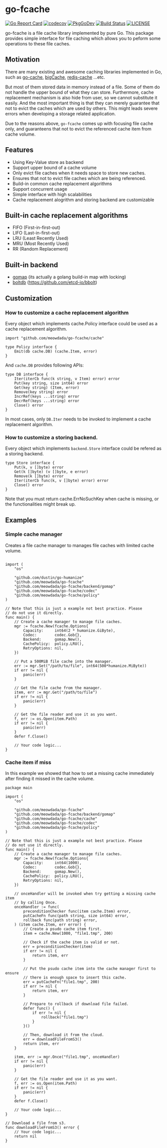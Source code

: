 go-fcache
=====
[![Go Report Card](https://goreportcard.com/badge/github.com/MeowDada/go-fcache)](https://goreportcard.com/report/github.com/MeowDada/go-fcache)
[![codecov](https://codecov.io/gh/meowdada/go-fcache/branch/master/graph/badge.svg)](https://codecov.io/gh/meowdada/go-fcache)
[![PkgGoDev](https://pkg.go.dev/badge/github.com/meowdada/go-fcache)](https://pkg.go.dev/github.com/meowdada/go-fcache)
[![Build Status](https://travis-ci.org/MeowDada/go-fcache.svg?branch=master)](https://travis-ci.org/MeowDada/go-fcache)
[![LICENSE](https://img.shields.io/github/license/meowdada/go-fcache)](https://github.com/MeowDada/go-fcache/blob/master/LICENSE)

go-fcache is a file cache library implemented by pure Go. This package provides simple interface for file caching which allows you to peform some operations to these file caches.

## Motivation
There are many existing and awesome caching libraries implemented in Go, such as [go-cache](https://github.com/patrickmn/go-cache), [bigCache](https://github.com/allegro/bigcache), [redis-cache](https://github.com/go-redis/cache) ...etc.

But most of them stored data in memory instead of a file. Some of them do not handle the upper bound of what they can store. Furthermore, cache replacement mechanism is also hide from user, so we cannot substitute it easily. And the most important thing is that they can merely guarantee that not to evict the caches which are used by others. This might leads severe errors when developing a storage related application.

Due to the reasons above, `go-fcache` comes up with
focusing file cache only, and guaranteens that not to evict the referenced cache item from cache volume.

## Features
* Using Key-Value store as backend
* Support upper bound of a cache volume
* Only evict file caches when it needs space to store new caches.
* Ensures that not to evict file caches which are being referenced.
* Build-in common cache replacement algorithms
* Support concurrent usage
* Simple interface with high scalabilities
* Cache replacement alogrithm and storing backend are customizable

## Built-in cache replacement algorithms
* FIFO (First-in-first-out)
* LIFO (Last-in-first-out)
* LRU (Least Recently Used)
* MRU (Most Recently Used)
* RR (Random Replacement)

## Built-in backend
* [gomap](https://github.com/MeowDada/go-fcache/blob/master/backend/gomap/gomap.go) (its actually a golang build-in map with locking)
* [boltdb](https://github.com/MeowDada/go-fcache/blob/master/backend/boltdb/boltdb.go) (https://github.com/etcd-io/bbolt)

## Customization
### How to customize a cache replacement algorithm
Every object which implements cache.Policy interface could be used as a cache replacement algorithm.
```golang
import "github.com/meowdada/go-fcache/cache"

type Policy interface {
	Emit(db cache.DB) (cache.Item, error)
}
```

And `cache.DB` provides following APIs:
```golang
type DB interface {
	Iter(iterCb func(k string, v Item) error) error
	Put(key string, size int64) error
	Get(key string) (Item, error)
	Remove(key string) error
	IncrRef(keys ...string) error
	DecrRef(keys ...string) error
	Close() error
}
```
In most cases, only `DB.Iter` needs to be invoked to implement a cache replacement algorithm.

### How to customize a storing backend.
Every object which implements `backend.Store` interface could be refered as a storing backend.
```golang
type Store interface {
	Put(k, v []byte) error
	Get(k []byte) (v []byte, e error)
	Remove(k []byte) error
	Iter(iterCb func(k, v []byte) error) error
	Close() error
}
```
Note that you must return cache.ErrNoSuchKey when cache is missing, or the functionalities might break up.

## Examples
### Simple cache manager
Creates a file cache manager to manages file caches with limited cache volume.
```golang

import (
	"os"

	"github.com/dustin/go-humanize"
	"github.com/meowdada/go-fcache"
	"github.com/meowdada/go-fcache/backend/gomap"
	"github.com/meowdada/go-fcache/codec"
	"github.com/meowdada/go-fcache/policy"
)

// Note that this is just a example not best practice. Please
// do not use it directly.
func main() {
	// Create a cache manager to manage file caches.
	mgr := fcache.New(fcache.Options{
		Capacity:     int64(2 * humanize.GiByte),
		Codec:        codec.Gob{},
		Backend:      gomap.New(),
		CachePolicy:  policy.LRU(),
		RetryOptions: nil,
	})

	// Put a 500MiB file cache into the manager.
	err := mgr.Set("/path/to/file", int64(500*humanize.MiByte))
	if err != nil {
		panic(err)
	}

	// Get the file cache from the manager.
	item, err := mgr.Get("/path/to/file")
	if err != nil {
		panic(err)
	}

	// Get the file reader and use it as you want.
	f, err := os.Open(item.Path)
	if err != nil {
		panic(err)
	}
	defer f.Close()

	// Your code logic...
}
```
### Cache item if miss
In this example we showed that how to set a missing cache immediately after finding it missed in
 the cache volume.
```golang
package main

import (
	"os"

	"github.com/meowdada/go-fcache"
	"github.com/meowdada/go-fcache/backend/gomap"
	"github.com/meowdada/go-fcache/cache"
	"github.com/meowdada/go-fcache/codec"
	"github.com/meowdada/go-fcache/policy"
)

// Note that this is just a example not best practice. Please
// do not use it directly.
func main() {
	// Create a cache manager to manage file caches.
	mgr := fcache.New(fcache.Options{
		Capacity:     int64(1000),
		Codec:        codec.Gob{},
		Backend:      gomap.New(),
		CachePolicy:  policy.LRU(),
		RetryOptions: nil,
	})

	// onceHandler will be invoked when try getting a missing cache item
	// by calling Once.
	onceHandler := func(
		preconditionChecker func(item cache.Item) error,
		putCacheFn func(path string, size int64) error,
		rollback func(path string) error,
	) (item cache.Item, err error) {
		// Create a psudo cache item first.
		item = cache.New(1000, "file1.tmp", 200)

		// Check if the cache item is valid or not.
		err = preconditionChecker(item)
		if err != nil {
			return item, err
		}

		// Put the psudo cache item into the cache manager first to ensure
		// there is enough space to insert this cache.
		err = putCacheFn("file1.tmp", 200)
		if err != nil {
			return item, err
		}

		// Prepare to rollback if download file failed.
		defer func() {
			if err != nil {
				rollback("file1.tmp")
			}
		}()

		// Then, download it from the cloud.
		err = downloadFileFromS3()
		return item, err
	}

	item, err := mgr.Once("file1.tmp", onceHandler)
	if err != nil {
		panic(err)
	}

	// Get the file reader and use it as you want.
	f, err := os.Open(item.Path)
	if err != nil {
		panic(err)
	}
	defer f.Close()

	// Your code logic...
}

// Download a file from s3.
func downloadFileFromS3() error {
	// Your code logic...
	return nil
}
```